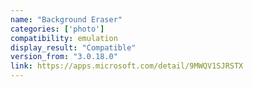 ```yaml
---
name: "Background Eraser"
categories: ['photo']
compatibility: emulation
display_result: "Compatible"
version_from: "3.0.18.0"
link: https://apps.microsoft.com/detail/9MWQV1SJRSTX
---
```

